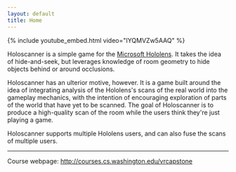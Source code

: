 ```yaml
---
layout: default
title: Home
---
```


{% include youtube_embed.html video="IYQMVZw5AAQ" %}

Holoscanner is a simple game for the [Microsoft Hololens](https://www.microsoft.com/microsoft-hololens/en-us). It takes the idea of hide-and-seek, but leverages knowledge of room geometry to hide objects behind or around occlusions.

Holoscanner has an ulterior motive, however. It is a game built around the idea of integrating analysis of the Hololens's scans of the real world into the gameplay mechanics, with the intention of encouraging exploration of parts of the world that have yet to be scanned. The goal of Holoscanner is to produce a high-quality scan of the room while the users think they're just playing a game. 

Holoscanner supports multiple Hololens users, and can also fuse the scans of multiple users.

---

Course webpage: <http://courses.cs.washington.edu/vrcapstone>
